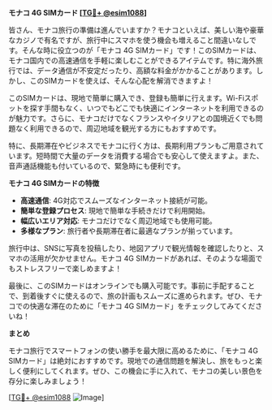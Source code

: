 **モナコ 4G SIMカード [[TG💪+ @esim1088](https://t.me/s/esim1088)]**

皆さん、モナコ旅行の準備は進んでいますか？モナコといえば、美しい海や豪華なカジノで有名ですが、旅行中にスマホを使う機会も増えること間違いなしです。そんな時に役立つのが「モナコ 4G SIMカード」です！このSIMカードは、モナコ国内での高速通信を手軽に楽しむことができるアイテムです。特に海外旅行では、データ通信が不安定だったり、高額な料金がかかることがあります。しかし、このSIMカードを使えば、そんな心配を解消できますよ！

このSIMカードは、現地で簡単に購入でき、登録も簡単に行えます。Wi-Fiスポットを探す手間もなく、いつでもどこでも快適にインターネットを利用できるのが魅力です。さらに、モナコだけでなくフランスやイタリアとの国境近くでも問題なく利用できるので、周辺地域を観光する方にもおすすめです。

特に、長期滞在やビジネスでモナコに行く方は、長期利用プランもご用意されています。短時間で大量のデータを消費する場合でも安心して使えますよ。また、音声通話機能も付いているので、緊急時にも便利です。

**モナコ 4G SIMカードの特徴**

- **高速通信**: 4G対応でスムーズなインターネット接続が可能。
- **簡単な登録プロセス**: 現地で簡単な手続きだけで利用開始。
- **幅広いエリア対応**: モナコだけでなく周辺地域でも使用可能。
- **多様なプラン**: 旅行者や長期滞在者に最適なプランが揃っています。

旅行中は、SNSに写真を投稿したり、地図アプリで観光情報を確認したりと、スマホの活用が欠かせません。モナコ 4G SIMカードがあれば、そのような場面でもストレスフリーで楽しめますよ！

最後に、このSIMカードはオンラインでも購入可能です。事前に手配することで、到着後すぐに使えるので、旅の計画もスムーズに進められます。ぜひ、モナコでの快適な滞在のために「モナコ 4G SIMカード」をチェックしてみてくださいね！

**まとめ**

モナコ旅行でスマートフォンの使い勝手を最大限に高めるために、「モナコ 4G SIMカード」は絶対におすすめです。現地での通信問題を解決し、旅をもっと楽しく便利にしてくれます。ぜひ、この機会に手に入れて、モナコの美しい景色を存分に楽しみましょう！

[[TG💪+ @esim1088](https://t.me/s/esim1088) ![Image](https://i.postimg.cc/Y0z9fWf4/image.png)]